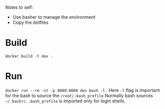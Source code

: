Notes to self:
- Use basher to manage the environment
- Copy the dotfiles

# Build
`docker build -t dev .`

# Run
`docker run --rm -it -p 8080:8080 dev bash -l` . Here `-l` flag is important for the bash to source the `/root/.bash_profile`
Normally bash sources `~/.bashrc`. `.bash_profile` is imported only for login shells. 
